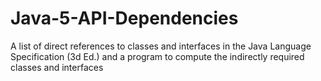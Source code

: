 # Java-5-API-Dependencies
A list of direct references to classes and interfaces in the Java Language Specification (3d Ed.) and a program to compute the indirectly required classes and interfaces
